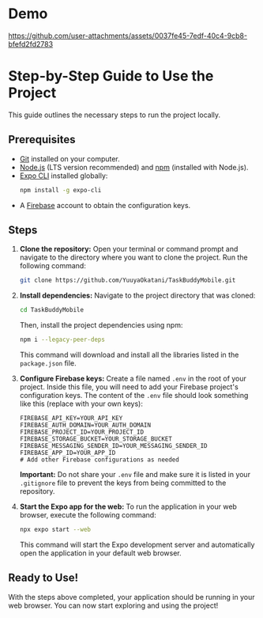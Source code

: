 # Demo


https://github.com/user-attachments/assets/0037fe45-7edf-40c4-9cb8-bfefd2fd2783



# Step-by-Step Guide to Use the Project

This guide outlines the necessary steps to run the project locally.

## Prerequisites

* [Git](https://git-scm.com/) installed on your computer.
* [Node.js](https://nodejs.org/) (LTS version recommended) and [npm](https://www.npmjs.com/) (installed with Node.js).
* [Expo CLI](https://docs.expo.dev/get-started/installation/) installed globally:
    ```bash
    npm install -g expo-cli
    ```
* A [Firebase](https://firebase.google.com/) account to obtain the configuration keys.

## Steps

1.  **Clone the repository:**
    Open your terminal or command prompt and navigate to the directory where you want to clone the project. Run the following command:
    ```bash
    git clone https://github.com/YuuyaOkatani/TaskBuddyMobile.git
    ```

2.  **Install dependencies:**
    Navigate to the project directory that was cloned:
    ```bash
    cd TaskBuddyMobile
    ```
    Then, install the project dependencies using npm:
    ```bash
    npm i --legacy-peer-deps
    ```
    This command will download and install all the libraries listed in the `package.json` file.

3.  **Configure Firebase keys:**
    Create a file named `.env` in the root of your project. Inside this file, you will need to add your Firebase project's configuration keys. The content of the `.env` file should look something like this (replace with your own keys):
    ```
    FIREBASE_API_KEY=YOUR_API_KEY
    FIREBASE_AUTH_DOMAIN=YOUR_AUTH_DOMAIN
    FIREBASE_PROJECT_ID=YOUR_PROJECT_ID
    FIREBASE_STORAGE_BUCKET=YOUR_STORAGE_BUCKET
    FIREBASE_MESSAGING_SENDER_ID=YOUR_MESSAGING_SENDER_ID
    FIREBASE_APP_ID=YOUR_APP_ID
    # Add other Firebase configurations as needed
    ```
    **Important:** Do not share your `.env` file and make sure it is listed in your `.gitignore` file to prevent the keys from being committed to the repository.

4.  **Start the Expo app for the web:**
    To run the application in your web browser, execute the following command:
    ```bash
    npx expo start --web
    ```
    This command will start the Expo development server and automatically open the application in your default web browser.

## Ready to Use!

With the steps above completed, your application should be running in your web browser. You can now start exploring and using the project!
